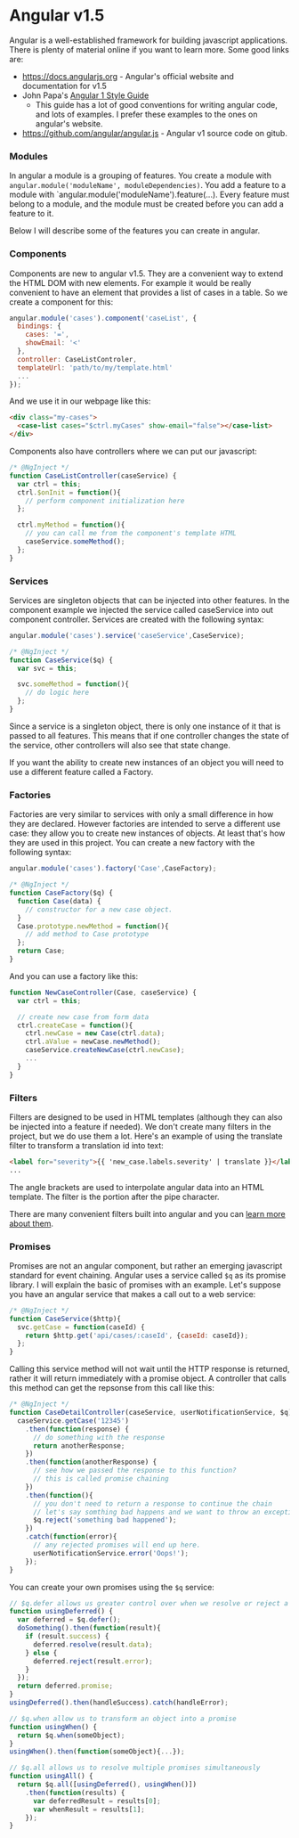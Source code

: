 Angular v1.5
============

Angular is a well-established framework for building javascript applications.
There is plenty of material online if you want to learn more.
Some good links are:
+ <https://docs.angularjs.org> - Angular's official website and documentation for v1.5
+ John Papa's [Angular 1 Style Guide](https://github.com/johnpapa/angular-styleguide/blob/master/a1/README.md)
  + This guide has a lot of good conventions for writing angular code, and lots of examples.
  I prefer these examples to the ones on angular's website.
+ <https://github.com/angular/angular.js> - Angular v1 source code on gitub.

### Modules
In angular a module is a grouping of features.
You create a module with `angular.module('moduleName', moduleDependencies)`.
You add a feature to a module with `angular.module('moduleName').feature(...).
Every feature must belong to a module, and the module must be created before you can add a feature to it.

Below I will describe some of the features you can create in angular.

### Components
Components are new to angular v1.5. They are a convenient way to extend the HTML DOM with new elements.
For example it would be really convenient to have an element that provides a list of cases in a table.
So we create a component for this:
``` javascript
angular.module('cases').component('caseList', {
  bindings: {
    cases: '=',
    showEmail: '<'
  },
  controller: CaseListControler,
  templateUrl: 'path/to/my/template.html'
  ...
});
```

And we use it in our webpage like this:
```HTML
<div class="my-cases">
  <case-list cases="$ctrl.myCases" show-email="false"></case-list>
</div>
```

Components also have controllers where we can put our javascript:
```javascript
/* @NgInject */
function CaseListController(caseService) {
  var ctrl = this;
  ctrl.$onInit = function(){
    // perform component initialization here
  };

  ctrl.myMethod = function(){
    // you can call me from the component's template HTML
    caseService.someMethod();
  };
}
```

### Services
Services are singleton objects that can be injected into other features.
In the component example we injected the service called caseService into out component controller.
Services are created with the following syntax:
```javascript
angular.module('cases').service('caseService',CaseService);

/* @NgInject */
function CaseService($q) {
  var svc = this;

  svc.someMethod = function(){
    // do logic here
  };
}
```

Since a service is a singleton object, there is only one instance of it that is passed to all features.
This means that if one controller changes the state of the service, other controllers will also see that state change.

If you want the ability to create new instances of an object you will need to use a different feature called a Factory.

### Factories
Factories are very similar to services with only a small difference in how they are declared.
However factories are intended to serve a different use case: they allow you to create new instances of objects. At least that's how they are used in this project.
You can create a new factory with the following syntax:
```javascript
angular.module('cases').factory('Case',CaseFactory);

/* @NgInject */
function CaseFactory($q) {
  function Case(data) {
    // constructor for a new case object.
  }
  Case.prototype.newMethod = function(){
    // add method to Case prototype
  };
  return Case;
}
```
And you can use a factory like this:
```javascript
function NewCaseController(Case, caseService) {
  var ctrl = this;

  // create new case from form data
  ctrl.createCase = function(){
    ctrl.newCase = new Case(ctrl.data);
    ctrl.aValue = newCase.newMethod();
    caseService.createNewCase(ctrl.newCase);
    ...
  }
}
```

### Filters
Filters are designed to be used in HTML templates (although they can also be injected into a feature if needed).
We don't create many filters in the project, but we do use them a lot.
Here's an example of using the translate filter to transform a translation id into text:
```HTML
<label for="severity">{{ 'new_case.labels.severity' | translate }}</label>
...
```
The angle brackets are used to interpolate angular data into an HTML template. The filter is the portion after the pipe character.

There are many convenient filters built into angular and you can [learn more about them](https://docs.angularjs.org/api/ng/filter).

### Promises
Promises are not an angular component, but rather an emerging javascript standard for event chaining.
Angular uses a service called `$q` as its promise library.
I will explain the basic of promises with an example.
Let's suppose you have an angular service that makes a call out to a web service:
```js
/* @NgInject */
function CaseService($http){
  svc.getCase = function(caseId) {
    return $http.get('api/cases/:caseId', {caseId: caseId});
  };
}
```
Calling this service method will not wait until the HTTP response is returned, rather it will return immediately with a promise object.
A controller that calls this method can get the repsonse from this call like this:
```js
/* @NgInject */
function CaseDetailController(caseService, userNotificationService, $q) {
  caseService.getCase('12345')
    .then(function(response) {
      // do something with the response
      return anotherResponse;
    })
    .then(function(anotherResponse) {
      // see how we passed the response to this function?
      // this is called promise chaining
    })
    .then(function(){
      // you don't need to return a response to continue the chain
      // let's say somthing bad happens and we want to throw an exception.
      $q.reject('something bad happened');
    })
    .catch(function(error){
      // any rejected promises will end up here.
      userNotificationService.error('Oops!');
    });
}
```

You can create your own promises using the `$q` service:
```js
// $q.defer allows us greater control over when we resolve or reject a promise
function usingDeferred() {
  var deferred = $q.defer();
  doSomething().then(function(result){
    if (result.success) {
      deferred.resolve(result.data);
    } else {
      deferred.reject(result.error);
    }
  });
  return deferred.promise;
}
usingDeferred().then(handleSuccess).catch(handleError);

// $q.when allow us to transform an object into a promise
function usingWhen() {
  return $q.when(someObject);
}
usingWhen().then(function(someObject){...});

// $q.all allows us to resolve multiple promises simultaneously
function usingAll() {
  return $q.all([usingDeferred(), usingWhen()])
    .then(function(results) {
      var deferredResult = results[0];
      var whenResult = results[1];
    });
}
```